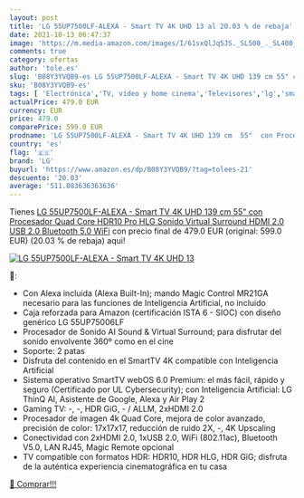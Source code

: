 ```yaml
---
layout: post
title: 'LG 55UP7500LF-ALEXA - Smart TV 4K UHD 13 al 20.03 % de rebaja'
date: 2021-10-13 06:47:37
image: 'https://m.media-amazon.com/images/I/61sxQlJq5JS._SL500_._SL400_.jpg'
comments: true
category: ofertas
author: 'tole.es'
slug: 'B08Y3YVQB9-es LG 55UP7500LF-ALEXA - Smart TV 4K UHD 139 cm 55" con...'
sku: 'B08Y3YVQB9-es'
tags: [ 'Electrónica','TV, vídeo y home cinema','Televisores','lg','smart','tv', ]
actualPrice: 479.0 EUR
currency: EUR
price: 479.0
comparePrice: 599.0 EUR
prodname: 'LG 55UP7500LF-ALEXA - Smart TV 4K UHD 139 cm  55"  con Procesador Quad Core  HDR10 Pro  HLG  Sonido Virtual Surround  HDMI 2.0  USB 2.0  Bluetooth 5.0  WiFi'
country: 'es'
flag: '🇪🇸'
brand: 'LG'
buyurl: 'https://www.amazon.es/dp/B08Y3YVQB9/?tag=tolees-21'
descuento: '20.03'
average: '511.083636363636'
---
```


Tienes [LG 55UP7500LF-ALEXA - Smart TV 4K UHD 139 cm  55"  con Procesador Quad Core  HDR10 Pro  HLG  Sonido Virtual Surround  HDMI 2.0  USB 2.0  Bluetooth 5.0  WiFi](https://www.amazon.es/dp/B08Y3YVQB9/?tag=tolees-21) con precio final de  479.0 EUR (original: 599.0 EUR) (20.03 %  de rebaja) aqui!

[![LG 55UP7500LF-ALEXA - Smart TV 4K UHD 13](https://m.media-amazon.com/images/I/61sxQlJq5JS._SL500_._SL400_.jpg)](https://www.amazon.es/dp/B08Y3YVQB9/?tag=tolees-21)

🔎:

- Con Alexa incluida (Alexa Built-In); mando Magic Control MR21GA necesario para las funciones de Inteligencia Artificial, no incluido
- Caja reforzada para Amazon (certificación ISTA 6 - SIOC) con diseño genérico LG 55UP75006LF
- Procesador de Sonido AI Sound & Virtual Surround; para disfrutar del sonido envolvente 360º como en el cine
- Soporte: 2 patas
- Disfruta del contenido en el SmartTV 4K compatible con Inteligencia Artificial
- Sistema operativo SmartTV webOS 6.0 Premium: el más fácil, rápido y seguro (Certificado por UL Cybersecurity); con Inteligencia Artificial: LG ThinQ AI, Asistente de Google, Alexa y Air Play 2
- Gaming TV: -, -, HDR GiG, - / ALLM, 2xHDMI 2.0
- Procesador de imagen 4k Quad Core, mejora de color avanzado, precisión de color: 17x17x17, reducción de ruido 2X, -, 4K Upscaling
- Conectividad con 2xHDMI 2.0, 1xUSB 2.0, WiFi (802.11ac), Bluetooth V5.0, LAN RJ45, Magic Remote opcional
- TV compatible con formatos HDR: HDR10, HDR HLG, HDR GiG; disfruta de la auténtica experiencia cinematográfica en tu casa

[🛒 Comprar!!!](https://www.amazon.es/dp/B08Y3YVQB9/?tag=tolees-21)
